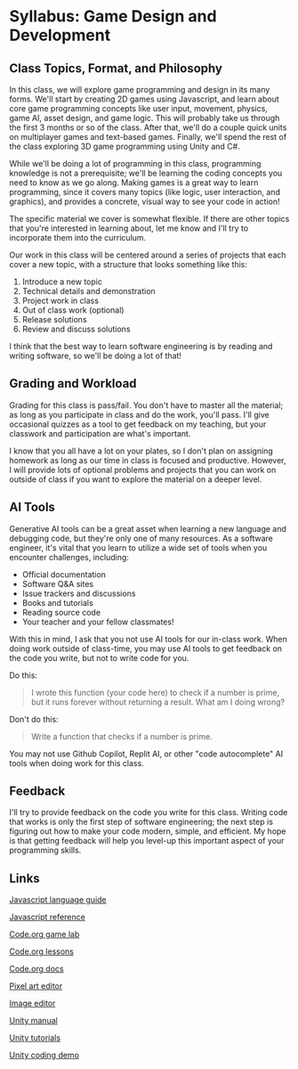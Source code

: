 # Syllabus: Game Design and Development

## Class Topics, Format, and Philosophy

In this class, we will explore game programming and design in its many forms.
We'll start by creating 2D games using Javascript, and learn about core game
programming concepts like user input, movement, physics, game AI, asset design,
and game logic. This will probably take us through the first 3 months or so of
the class. After that, we'll do a couple quick units on multiplayer games and
text-based games. Finally, we'll spend the rest of the class exploring 3D game
programming using Unity and C#.

While we'll be doing a lot of programming in this class, programming knowledge
is not a prerequisite; we'll be learning the coding concepts you need to know as
we go along. Making games is a great way to learn programming, since it covers
many topics (like logic, user interaction, and graphics), and provides a
concrete, visual way to see your code in action!

The specific material we cover is somewhat flexible. If there are other topics
that you're interested in learning about, let me know and I'll try to
incorporate them into the curriculum.

Our work in this class will be centered around a series of projects that each
cover a new topic, with a structure that looks something like this:

1. Introduce a new topic
2. Technical details and demonstration
3. Project work in class
4. Out of class work (optional)
5. Release solutions
6. Review and discuss solutions

I think that the best way to learn software engineering is by reading and
writing software, so we'll be doing a lot of that!

## Grading and Workload

Grading for this class is pass/fail. You don't have to master all the material;
as long as you participate in class and do the work, you'll pass. I'll give
occasional quizzes as a tool to get feedback on my teaching, but your classwork
and participation are what's important.

I know that you all have a lot on your plates, so I don't plan on assigning
homework as long as our time in class is focused and productive. However, I will
provide lots of optional problems and projects that you can work on outside of
class if you want to explore the material on a deeper level.

## AI Tools

Generative AI tools can be a great asset when learning a new language and
debugging code, but they're only one of many resources. As a software engineer,
it's vital that you learn to utilize a wide set of tools when you encounter
challenges, including:

- Official documentation
- Software Q&A sites
- Issue trackers and discussions
- Books and tutorials
- Reading source code
- Your teacher and your fellow classmates!

With this in mind, I ask that you not use AI tools for our in-class work. When
doing work outside of class-time, you may use AI tools to get feedback on the
code you write, but not to write code for you.

Do this:

> I wrote this function (your code here) to check if a number is prime, but it
> runs forever without returning a result. What am I doing wrong?

Don't do this:

> Write a function that checks if a number is prime.

You may not use Github Copilot, Replit AI, or other "code autocomplete" AI tools
when doing work for this class.

## Feedback

I'll try to provide feedback on the code you write for this class. Writing code
that works is only the first step of software engineering; the next step is
figuring out how to make your code modern, simple, and efficient. My hope is
that getting feedback will help you level-up this important aspect of your
programming skills.

## Links

[Javascript language guide](https://developer.mozilla.org/en-US/docs/Web/JavaScript)

[Javascript reference](https://developer.mozilla.org/en-US/docs/Web/JavaScript/Reference)

[Code.org game lab](https://studio.code.org/projects)

[Code.org lessons](https://studio.code.org/s/csd3-2024)

[Code.org docs](https://studio.code.org/docs/ide/gamelab)

[Pixel art editor](https://www.pixilart.com/draw)

[Image editor](https://www.photopea.com/)

[Unity manual](https://docs.unity3d.com/Manual/index.html)

[Unity tutorials](https://learn.unity.com/)

[Unity coding demo](https://www.youtube.com/watch?v=XtQMytORBmM)
